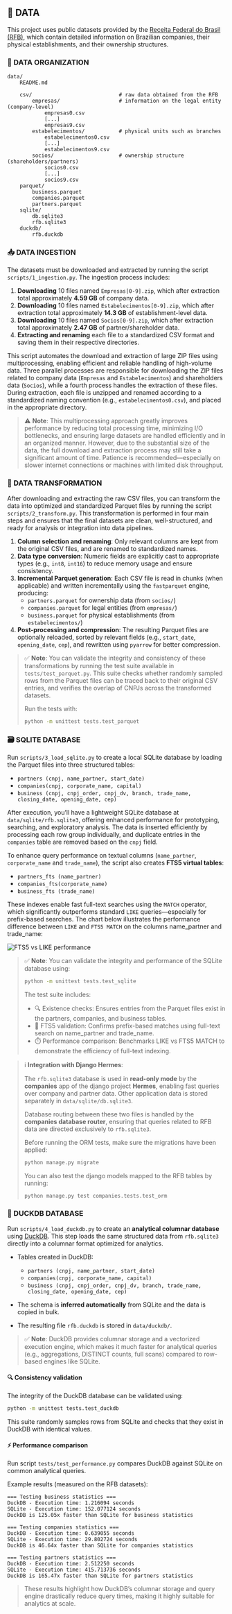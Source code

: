 ## 📁 DATA

This project uses public datasets provided by the [Receita Federal do Brasil (RFB)](https://arquivos.receitafederal.gov.br/dados/cnpj/dados_abertos_cnpj/), which contain detailed information on Brazilian companies, their physical establishments, and their ownership structures.

### 📂 DATA ORGANIZATION

```
data/
    README.md

    csv/                            # raw data obtained from the RFB
        empresas/                   # information on the legal entity (company-level)
            empresas0.csv
            [...]
            empresas9.csv
        estabelecimentos/           # physical units such as branches
            estabelecimentos0.csv
            [...]
            estabelecimentos9.csv
        socios/                     # ownership structure (shareholders/partners)
            socios0.csv
            [...]
            socios9.csv
    parquet/
        business.parquet
        companies.parquet
        partners.parquet
    sqlite/
        db.sqlite3
        rfb.sqlite3
    duckdb/
        rfb.duckdb
```

### 📥 DATA INGESTION

The datasets must be downloaded and extracted by running the script `scripts/1_ingestion.py`. The ingestion process includes:

1. **Downloading** 10 files named `Empresas[0-9].zip`, which after extraction total approximately **4.59 GB** of company data.
2. **Downloading** 10 files named `Estabelecimentos[0-9].zip`, which after extraction total approximately **14.3 GB** of establishment-level data.
3. **Downloading** 10 files named `Socios[0-9].zip`, which after extraction total approximately **2.47 GB** of partner/shareholder data.
4. **Extracting and renaming** each file to a standardized CSV format and saving them in their respective directories.

This script automates the download and extraction of large ZIP files using multiprocessing, enabling efficient and reliable handling of high-volume data. Three parallel processes are responsible for downloading the ZIP files related to company data (`Empresas` and `Estabelecimentos`) and shareholders data (`Socios`), while a fourth process handles the extraction of these files. During extraction, each file is unzipped and renamed according to a standardized naming convention (e.g., `estabelecimentos0.csv`), and placed in the appropriate directory.

> ⚠️ **Note**: This multiprocessing approach greatly improves performance by reducing total processing time, minimizing I/O bottlenecks, and ensuring large datasets are handled efficiently and in an organized manner. However, due to the substantial size of the data, the full download and extraction process may still take a significant amount of time. Patience is recommended—especially on slower internet connections or machines with limited disk throughput.

### 🔄 DATA TRANSFORMATION

After downloading and extracting the raw CSV files, you can transform the data into optimized and standardized Parquet files by running the script `scripts/2_transform.py`. This transformation is performed in four main steps and ensures that the final datasets are clean, well-structured, and ready for analysis or integration into data pipelines.

1. **Column selection and renaming**: Only relevant columns are kept from the original CSV files, and are renamed to standardized names.
2. **Data type conversion**: Numeric fields are explicitly cast to appropriate types (e.g., `int8`, `int16`) to reduce memory usage and ensure consistency.
3. **Incremental Parquet generation**: Each CSV file is read in chunks (when applicable) and written incrementally using the `fastparquet` engine, producing:
   - `partners.parquet` for ownership data (from `socios/`)
   - `companies.parquet` for legal entities (from `empresas/`)
   - `business.parquet` for physical establishments (from `estabelecimentos/`)
4. **Post-processing and compression**: The resulting Parquet files are optionally reloaded, sorted by relevant fields (e.g., `start_date`, `opening_date`, `cep`), and rewritten using `pyarrow` for better compression.

> ✅ **Note**: You can validate the integrity and consistency of these transformations by running the test suite available in `tests/test_parquet.py`. This suite checks whether randomly sampled rows from the Parquet files can be traced back to their original CSV entries, and verifies the overlap of CNPJs across the transformed datasets.
>
> Run the tests with:
> 
>```bash
>python -m unittest tests.test_parquet
>```

### 🗃️ SQLITE DATABASE

Run `scripts/3_load_sqlite.py` to create a local SQLite database by loading the Parquet files into three structured tables:

- `partners (cnpj, name_partner, start_date)`
- `companies(cnpj, corporate_name, capital)`
- `business (cnpj, cnpj_order, cnpj_dv, branch, trade_name, closing_date, opening_date, cep)`

After execution, you’ll have a lightweight SQLite database at `data/sqlite/rfb.sqlite3`, offering enhanced performance for prototyping, searching, and exploratory analysis. The data is inserted efficiently by processing each row group individually, and duplicate entries in the `companies` table are removed based on the `cnpj` field.

To enhance query performance on textual columns (`name_partner`, `corporate_name` and `trade_name`), the script also creates **FTS5 virtual tables**:

- `partners_fts (name_partner)`
- `companies_fts(corporate_name)`
- `business_fts (trade_name)`

These indexes enable fast full-text searches using the `MATCH` operator, which significantly outperforms standard `LIKE` queries—especially for prefix-based searches. The chart below illustrates the performance difference between `LIKE` and `FTS5 MATCH` on the columns name_partner and trade_name:

![FTS5 vs LIKE performance](https://github.com/filipemedeiross/company_shareholder_based_clustering/blob/main/docs/tfs5/fts5_vs_like.png?raw=true)

> ✅ **Note**: You can validate the integrity and performance of the SQLite database using:
>
>```bash
>python -m unittest tests.test_sqlite
>```
>
> The test suite includes:
>
> - 🔍 Existence checks: Ensures entries from the Parquet files exist in the partners, companies, and business tables.
> - 🔎 FTS5 validation: Confirms prefix-based matches using full-text search on name_partner and trade_name.
> - ⏱️ Performance comparison: Benchmarks LIKE vs FTS5 MATCH to demonstrate the efficiency of full-text indexing.

> ℹ️ **Integration with Django Hermes**:
>
> The `rfb.sqlite3` database is used in **read-only mode** by the **companies** app of the django project **Hermes**, enabling fast queries over company and partner data. Other application data is stored separately in `data/sqlite/db.sqlite3`.
>
> Database routing between these two files is handled by the **companies database router**, ensuring that queries related to RFB data are directed exclusively to `rfb.sqlite3`.
>
> Before running the ORM tests, make sure the migrations have been applied:
> ```bash
> python manage.py migrate
> ```
>
> You can also test the django models mapped to the RFB tables by running:
> ```bash
> python manage.py test companies.tests.test_orm
> ```

### 🦆 DUCKDB DATABASE

Run `scripts/4_load_duckdb.py` to create an **analytical columnar database** using [DuckDB](https://duckdb.org/). This step loads the same structured data from `rfb.sqlite3` directly into a columnar format optimized for analytics.

- Tables created in DuckDB:
  - `partners (cnpj, name_partner, start_date)`
  - `companies(cnpj, corporate_name, capital)`
  - `business (cnpj, cnpj_order, cnpj_dv, branch, trade_name, closing_date, opening_date, cep)`

- The schema is **inferred automatically** from SQLite and the data is copied in bulk.
- The resulting file `rfb.duckdb` is stored in `data/duckdb/`.

> ✅ **Note**: DuckDB provides columnar storage and a vectorized execution engine, which makes it much faster for analytical queries (e.g., aggregations, DISTINCT counts, full scans) compared to row-based engines like SQLite.

#### 🔍 Consistency validation

The integrity of the DuckDB database can be validated using:

```bash
python -m unittest tests.test_duckdb
```

This suite randomly samples rows from SQLite and checks that they exist in DuckDB with identical values.

#### ⚡ Performance comparison

Run script `tests/test_performance.py` compares DuckDB against SQLite on common analytical queries.

Example results (measured on the RFB datasets):

```
=== Testing business statistics ===
DuckDB - Execution time: 1.216094 seconds
SQLite - Execution time: 152.077124 seconds
DuckDB is 125.05x faster than SQLite for business statistics

=== Testing companies statistics ===
DuckDB - Execution time: 0.639055 seconds
SQLite - Execution time: 29.802724 seconds
DuckDB is 46.64x faster than SQLite for companies statistics

=== Testing partners statistics ===
DuckDB - Execution time: 2.512250 seconds
SQLite - Execution time: 415.713736 seconds
DuckDB is 165.47x faster than SQLite for partners statistics
```

> These results highlight how DuckDB’s columnar storage and query engine drastically reduce query times, making it highly suitable for analytics at scale.
